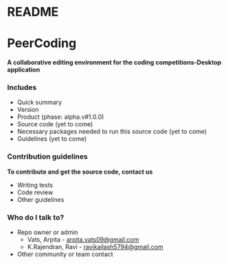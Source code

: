 # README #

# PeerCoding
**A collaborative editing environment for the coding competitions-Desktop application**

### Includes ###

* Quick summary
* Version
* Product (phase: alpha.v#1.0.0)
* Source code (yet to come)
* Necessary packages needed to run this source code (yet to come)
* Guidelines (yet to come)


### Contribution guidelines ###

**To contribute and get the source code, contact us**
* Writing tests
* Code review
* Other guidelines

### Who do I talk to? ###

* Repo owner or admin
    * Vats, Arpita -  arpita.vats09@gmail.com
    * K.Rajendran, Ravi - ravikailash5794@gmail.com
* Other community or team contact

